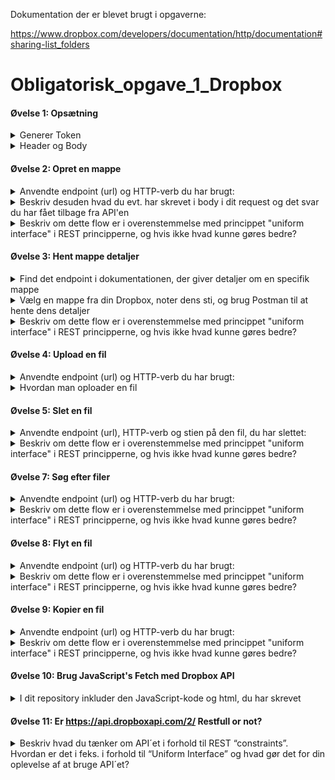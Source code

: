 Dokumentation der er blevet brugt i opgaverne: 

https://www.dropbox.com/developers/documentation/http/documentation#sharing-list_folders

# Obligatorisk_opgave_1_Dropbox 
#### Øvelse 1: Opsætning
<details><summary>
Generer Token
</summary>
[Hjemmeside](https://www.dropbox.com/developers/apps) -> permissions -> OAuth 2 -> Generated access token
</details>
<details><summary>
Header og Body
</summary>
Header
        
![billede](https://github.com/Amalie956/Obligatorisk_opgave_1_Dropbox/assets/112120321/e7f51b55-40b2-4688-b105-72a80fbe158f)

Body
![billede](https://github.com/Amalie956/Obligatorisk_opgave_1_Dropbox/assets/112120321/d44b54b9-f3ec-4872-853b-0a5a08eb2459)
</details>


#### Øvelse 2: Opret en mappe
<details><summary>
Anvendte endpoint (url) og HTTP-verb du har brugt:
</summary>
``POST` `https://api.dropboxapi.com/2/files/create_folder_v2``
</details>
<details><summary>
Beskriv desuden hvad du evt. har skrevet i body i dit request og det svar du har fået tilbage fra API'en
</summary>
Request i body:`{"autorename": false,"path": "/TestMappe"}`

svar fra api'en: `{"metadata": {
        "name": "TestMappe",
        "path_lower": "/testmappe",
        "path_display": "/TestMappe",
        "id": "id:sIm5-l55P_8AAAAAAAAABg"}}`
</details>

<details><summary>
Beskriv om dette flow er i overenstemmelse med princippet "uniform interface" i REST principperne, og hvis ikke hvad kunne gøres bedre?
</summary>
Det er i overenstemmelse, da POST = opret mappe
</details>


#### Øvelse 3: Hent mappe detaljer
<details><summary>
Find det endpoint i dokumentationen, der giver detaljer om en specifik mappe
</summary>
`POST` `https://api.dropboxapi.com/2/files/get_metadata`
</details>

<details><summary>
Vælg en mappe fra din Dropbox, noter dens sti, og brug Postman til at hente dens detaljer
</summary>
Den sti: /TestMappe

Request i body: {
    "include_deleted": false,
    "include_has_explicit_shared_members": false,
    "include_media_info": false,
    "path": "/TestMappe"
}

Response fra Postman: 

Status kode: 200 OK

{
    ".tag": "folder",
    "name": "TestMappe",
    "path_lower": "/testmappe",
    "path_display": "/TestMappe",
    "id": "id:sIm5-l55P_8AAAAAAAAABg"
}
</details>

<details><summary>
Beskriv om dette flow er i overenstemmelse med princippet "uniform interface" i REST principperne, og hvis ikke hvad kunne gøres bedre?
</summary>
POST er ikke i overenstemmelse, da man skal bruge GET = hente noget
</details>

#### Øvelse 4: Upload en fil
<details><summary>
Anvendte endpoint (url) og HTTP-verb du har brugt:
</summary>
POST https://content.dropboxapi.com/2/files/upload/
</details>

<details><summary>
Hvordan man oploader en fil
</summary>
        
*Tilføj ny key og value i din header*

Dropbox-API-Arg : {"autorename":false,"mode":"add","mute":false,"path":"/TestMappe/Test.docx","strict_conflict":false}

 *Vælg din ønskede fil*   
* `Postman`
* `Body`
* `Setting` (øverst højre hjørne)
* `Choose` "Working directory"
* `Select`(vælg den mappe, hvor du har din fil, du vil uploade)
* `Tryk kryds`
* `Body`
* `Select fil` (vælg filen i den mappe, du valgte i "working directory")
* `Send`

Resultat
![billede](https://github.com/Amalie956/Obligatorisk_opgave_1_Dropbox/assets/112120321/52f68b84-a6a8-421e-8aae-8dcc335ab729)

</details>

#### Øvelse 5: Slet en fil
<details><summary>
Anvendte endpoint (url), HTTP-verb og stien på den fil, du har slettet:
</summary>
POST https://api.dropboxapi.com/2/files/delete_v2
        
Request i Body:{ "path": "/TestMappe/Test.docx"}

Sti: "/TestMappe/Test.docx"

Resultat (Test.docx er fjernet)
![billede](https://github.com/Amalie956/Obligatorisk_opgave_1_Dropbox/assets/112120321/84d4a84e-b048-4cbf-8c04-73a86fbc5884)

</details>

<details><summary>
Beskriv om dette flow er i overenstemmelse med princippet "uniform interface" i REST principperne, og hvis ikke hvad kunne gøres bedre?
</summary>
POST er ikke i overenstemmelse, da man skal bruge DELETE = slette noget
</details>

#### Øvelse 7: Søg efter filer
<details><summary>
Anvendte endpoint (url) og HTTP-verb du har brugt:
</summary>
POST https://api.dropboxapi.com/2/files/search_v2
        
Request i Body:{ "path": "/TestMappe/teest.docx"}

Response - status: 200 OK:
{
    "match_field_options": {
        "include_highlights": false
    },
    "options": {
        "file_status": "active",
        "filename_only": false,
        "max_results": 20,
        "path": "/TestMappe"
    },
    "query": "teest"
}
</details>

<details><summary>
Beskriv om dette flow er i overenstemmelse med princippet "uniform interface" i REST principperne, og hvis ikke hvad kunne gøres bedre?
</summary>
POST er ikke i overenstemmelse, da man skal bruge GET = hente noget
</details>

#### Øvelse 8: Flyt en fil
<details><summary>
Anvendte endpoint (url) og HTTP-verb du har brugt:
</summary>
POST https://api.dropboxapi.com/2/files/move_v2
        
Request i Body:

{"allow_ownership_transfer": false,
    "allow_shared_folder": false,
    "autorename": false,
    "from_path": "/TestMappe/teest.docx",
    "to_path": "/TestMappe2/teest.docx"}

Response - status: 200 OK:
{
    "match_field_options": {
        "include_highlights": false
    },
    "options": {
        "file_status": "active",
        "filename_only": false,
        "max_results": 20,
        "path": "/TestMappe"
    },
    "query": "teest"
}
</details>

<details><summary>
Beskriv om dette flow er i overenstemmelse med princippet "uniform interface" i REST principperne, og hvis ikke hvad kunne gøres bedre?
</summary>
POST er ikke i overenstemmelse, da man skal bruge PUT = opdatere noget
</details>

#### Øvelse 9: Kopier en fil
<details><summary>
Anvendte endpoint (url) og HTTP-verb du har brugt:
</summary>
POST https://api.dropboxapi.com/2/files/copy_v2
        
Request i Body:

{
    "allow_ownership_transfer": false,
    "allow_shared_folder": false,
    "autorename": false,
    "from_path": "/TestMappe2/teest.docx",
    "to_path": "/TestMappe/teest.docx"
}

Response - status: 200 OK:

{
    "metadata": {
        ".tag": "file",
        "name": "teest.docx",
        "path_lower": "/testmappe/teest.docx",
        "path_display": "/TestMappe/teest.docx",
        "id": "id:sIm5-l55P_8AAAAAAAAADg",
        "client_modified": "2023-09-06T12:14:25Z",
        "server_modified": "2023-09-06T15:14:13Z",
        "rev": "01604b2323db152000000010d0729a1",
        "size": 11967,
        "is_downloadable": true,
        "content_hash": "6d912025e951dce0dba20f8d3298d08aadbc7e83d05fdb0fda97d68513dd702a"
    }
}

Resultat
| Kopiret teest.docx fra TestMappe2             | Til TestMappe                                      |
| --------------------------------------------- | --------------------------------------------- |
| ![billede1](https://github.com/Amalie956/Obligatorisk_opgave_1_Dropbox/assets/112120321/e0f72e85-b8ed-4277-bdb3-7c07831eb283) | ![billede2](https://github.com/Amalie956/Obligatorisk_opgave_1_Dropbox/assets/112120321/d0b4470f-5299-43bf-9017-1ba8fef787a2) |
</details>

<details><summary>
Beskriv om dette flow er i overenstemmelse med princippet "uniform interface" i REST principperne, og hvis ikke hvad kunne gøres bedre?
</summary>
Hmm. Man kan både bruge POST og PUT. På den ene side opretter man en ny fil, på den anden side opdatere man en ny fil i en anden mappe?
</details>

#### Øvelse 10: Brug JavaScript's Fetch med Dropbox API
<details><summary>
I dit repository inkluder den JavaScript-kode og html, du har skrevet
</summary>
Se html og javaScript koden
</details>

#### Øvelse 11: Er https://api.dropboxapi.com/2/ Restfull or not?
<details><summary>
Beskriv hvad du tænker om API´et i forhold til REST “constraints”. 
Hvordan er det i feks. i forhold til “Uniform Interface” og hvad gør det for din oplevelse af at bruge API´et?
</summary>
Min oplevelser er, at jeg forventer at skulle bruge http protokollen DELETE, hvis jeg skal slette noget og ikke POST. Derfor vil jeg sige, API'et ikke lever op til de arkitektoniske begrænsninger som fx Uniform Interface som (forkerte status koder (Øvelse 7), http protokoller (øvelse 3, øvelse 5, øvelse 7 og øvelse 8)


</details>
